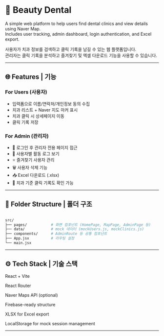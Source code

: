 # 🦷 Beauty Dental

A simple web platform to help users find dental clinics and view details using Naver Map.  
Includes user tracking, admin dashboard, login authentication, and Excel export.

사용자가 치과 정보를 검색하고 클릭 기록을 남길 수 있는 웹 플랫폼입니다.  
관리자는 클릭 기록을 분석하고 즐겨찾기 및 엑셀 다운로드 기능을 사용할 수 있습니다.

---

## 🌐 Features | 기능

### For Users (사용자)
- 입력폼으로 이름/연락처/개인정보 동의 수집
- 치과 리스트 + Naver 지도 마커 표시
- 치과 클릭 시 상세페이지 이동
- 클릭 기록 저장

### For Admin (관리자)
- 🔐 로그인 후 관리자 전용 페이지 접근
- 🧭 사용자별 활동 로그 보기
- ⭐ 즐겨찾기 사용자 관리
- 🗑 사용자 삭제 기능
- 📥 Excel 다운로드 (.xlsx)
- 🏥 치과 기준 클릭 기록도 확인 가능

---

## 📁 Folder Structure | 폴더 구조

```bash

src/
├── pages/           # 화면 컴포넌트 (HomePage, MapPage, AdminPage 등)
├── data/            # mock 데이터 (mockUsers.js, mockClinics.js)
├── components/      # AdminRoute 등 공통 컴포넌트
├── App.jsx          # 라우팅 설정
└── main.jsx

```
---

## ⚙️ Tech Stack | 기술 스택
React + Vite

React Router

Naver Maps API (optional)

Firebase-ready structure

XLSX for Excel export

LocalStorage for mock session management

---